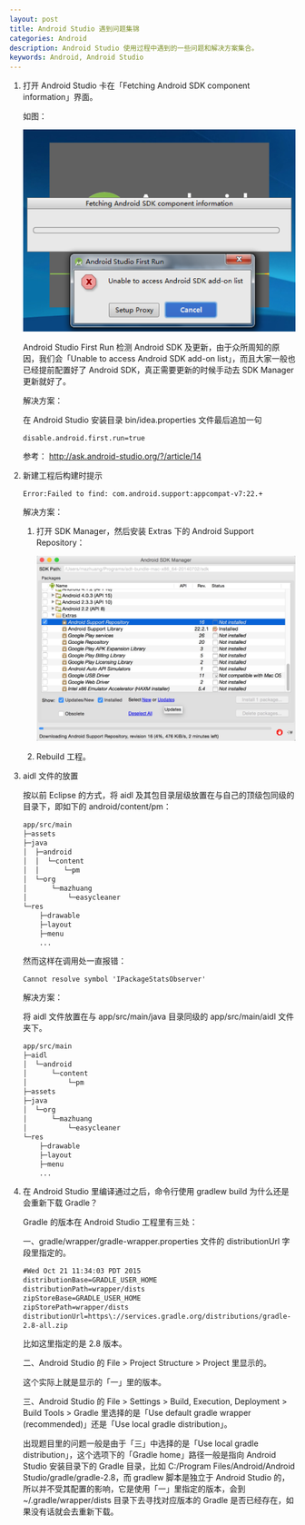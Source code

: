 ```yaml
---
layout: post
title: Android Studio 遇到问题集锦
categories: Android
description: Android Studio 使用过程中遇到的一些问题和解决方案集合。
keywords: Android, Android Studio
---
```


1. 打开 Android Studio 卡在「Fetching Android SDK component information」界面。

   如图：

   ![](/images/posts/android/android-studio-check-sdk.png)

   Android Studio First Run 检测 Android SDK 及更新，由于众所周知的原因，我们会「Unable to access Android SDK add-on list」，而且大家一般也已经提前配置好了 Android SDK，真正需要更新的时候手动去 SDK Manager 更新就好了。

   解决方案：

   在 Android Studio 安装目录 bin/idea.properties 文件最后追加一句

   ```
   disable.android.first.run=true
   ```

   参考： <http://ask.android-studio.org/?/article/14>

2. 新建工程后构建时提示

   ```
   Error:Failed to find: com.android.support:appcompat-v7:22.+
   ```

   解决方案：
   1. 打开 SDK Manager，然后安装 Extras 下的 Android Support Repository：

      ![](/images/posts/android/android-support-repository.png)

   2. Rebuild 工程。

3. aidl 文件的放置

   按以前 Eclipse 的方式，将 aidl 及其包目录层级放置在与自己的顶级包同级的目录下，即如下的 android/content/pm：

   ```
   app/src/main
   ├─assets
   ├─java
   │  ├─android
   │  │  └─content
   │  │      └─pm
   │  └─org
   │      └─mazhuang
   │          └─easycleaner
   └─res
       ├─drawable
       ├─layout
       ├─menu
       ...
   ```

   然而这样在调用处一直报错：

   ```
   Cannot resolve symbol 'IPackageStatsObserver'
   ```

   解决方案：

   将 aidl 文件放置在与 app/src/main/java 目录同级的 app/src/main/aidl 文件夹下。

   ```
   app/src/main
   ├─aidl
   │  └─android
   │      └─content
   │          └─pm
   ├─assets
   ├─java
   │  └─org
   │      └─mazhuang
   │          └─easycleaner
   └─res
       ├─drawable
       ├─layout
       ├─menu
       ...
   ```

4. 在 Android Studio 里编译通过之后，命令行使用 gradlew build 为什么还是会重新下载 Gradle？

   Gradle 的版本在 Android Studio 工程里有三处：

   一、gradle/wrapper/gradle-wrapper.properties 文件的 distributionUrl 字段里指定的。

   ```
   #Wed Oct 21 11:34:03 PDT 2015
   distributionBase=GRADLE_USER_HOME
   distributionPath=wrapper/dists
   zipStoreBase=GRADLE_USER_HOME
   zipStorePath=wrapper/dists
   distributionUrl=https\://services.gradle.org/distributions/gradle-2.8-all.zip
   ```

   比如这里指定的是 2.8 版本。

   二、Android Studio 的 File > Project Structure > Project 里显示的。

   这个实际上就是显示的「一」里的版本。

   三、Android Studio 的 File > Settings > Build, Execution, Deployment > Build Tools > Gradle 里选择的是「Use default gradle wrapper (recommended)」还是「Use local gradle distribution」。

   出现题目里的问题一般是由于「三」中选择的是「Use local gradle distribution」，这个选项下的「Gradle home」路径一般是指向 Android Studio 安装目录下的 Gradle 目录，比如 C:/Program Files/Android/Android Studio/gradle/gradle-2.8，而 gradlew 脚本是独立于 Android Studio 的，所以并不受其配置的影响，它是使用「一」里指定的版本，会到 ~/.gradle/wrapper/dists 目录下去寻找对应版本的 Gradle 是否已经存在，如果没有话就会去重新下载。
